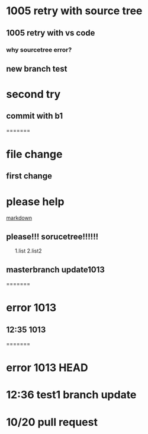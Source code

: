 # 1005 retry with source tree
## 1005 retry with vs code
### why sourcetree error?

## new branch test
# second try
## commit with b1
=======
# file change
## first change

# please help
<u>markdown</u>
## please!!! sorucetree!!!!!!
<ol>
1.list
2.list2
</ol>

## masterbranch update1013
=======

# error 1013
## 12:35 1013 
=======

# error 1013 HEAD

# 12:36 test1 branch update
# 10/20 pull request
